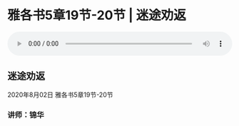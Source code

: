 # 雅各书5章19节-20节 | 迷途劝返

<audio style="width: 100%;" preload="false" controls controlslist="nodownload"><source src="https://file.simai.life/audio/mp3/2020/200802_001.mp3" type="audio/mpeg">Your browser does not support the audio element.</audio>

## 迷途劝返
2020年8月02日 
雅各书5章19节-20节
### 讲师：锦华


